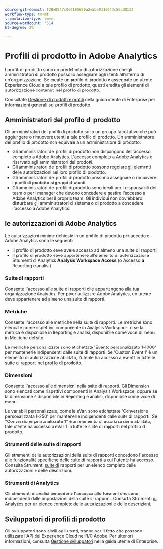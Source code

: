 ```yaml
---
source-git-commit: f20e0547c00f185659a2eabe0110f43c56c30114
workflow-type: tm+mt
translation-type: tm+mt
source-wordcount: '514'
ht-degree: 2%

---
```

# Profili di prodotto in  Adobe Analytics

I profili di prodotto sono un predefinito di autorizzazione che gli amministratori di prodotto possono assegnare agli utenti all’interno di un’organizzazione. Se create un profilo di prodotto e assegnate un utente  Experience Cloud a tale profilo di prodotto, questi eredita gli elementi di autorizzazione contenuti nel profilo di prodotto.

Consultate [Gestione di prodotti e profili](https://helpx.adobe.com/it/enterprise/using/manage-products-and-profiles.html) nella guida utente di Enterprise per informazioni generali sui profili di prodotto.

## Amministratori del profilo di prodotto

Gli amministratori dei profili di prodotto sono un gruppo facoltativo che può aggiungere o rimuovere utenti a tale profilo di prodotto. Un amministratore del profilo di prodotto non equivale a un amministratore di prodotto:

* Gli amministratori dei profili di prodotto non dispongono dell&#39;accesso completo a  Adobe Analytics. L&#39;accesso completo a  Adobe Analytics è riservato agli amministratori dei prodotti.
* Gli amministratori dei profili di prodotto possono regolare gli elementi delle autorizzazioni nel loro profilo di prodotto.
* Gli amministratori dei profili di prodotto possono assegnare o rimuovere i profili di prodotto ai gruppi di utenti.
* Gli amministratori dei profili di prodotto sono ideali per i responsabili dei team o per i manager che devono concedere e gestire l&#39;accesso a  Adobe Analytics per il proprio team. Gli individui non dovrebbero disturbare gli amministratori di sistema o di prodotto a concedere l&#39;accesso a  Adobe Analytics.

##  le autorizzazioni di Adobe Analytics

Le autorizzazioni minime richieste in un profilo di prodotto per accedere  Adobe Analytics sono le seguenti:

* Il profilo di prodotto deve avere accesso ad almeno una suite di rapporti
* Il profilo di prodotto deve appartenere all’elemento di autorizzazione Strumenti di Analytics **Analysis Workspace Access** (o Accesso **a** Reporting e analisi)

### Suite di rapporti

Consente l&#39;accesso alle suite di rapporti che appartengono alla tua organizzazione Analytics. Per poter utilizzare  Adobe Analytics, un utente deve appartenere ad almeno una suite di rapporti.

### Metriche

Consente l&#39;accesso alle metriche nella suite di rapporti. Le metriche sono elencate come rispettivo componente in  Analysis Workspace, o se la metrica è disponibile in Reporting e analisi, disponibile come voce di menu in Metriche del sito.

Le metriche personalizzate sono etichettate &#39;Evento personalizzato 1-1000&#39; per mantenerle indipendenti dalle suite di rapporti. Se &#39;Custom Event 1&#39; è un elemento di autorizzazione abilitato, l&#39;utente ha accesso a event1 in tutte le suite di rapporti nel profilo di prodotto.

### Dimensioni

Consente l&#39;accesso alle dimensioni nella suite di rapporti. Gli Dimension sono elencati come rispettivi componenti in  Analysis Workspace, oppure se la dimensione è disponibile in Reporting e analisi, disponibile come voce di menu.

Le variabili personalizzate, come le eVar, sono etichettate &#39;Conversione personalizzata 1-250&#39; per mantenerle indipendenti dalle suite di rapporti. Se &quot;Conversione personalizzata 1&quot; è un elemento di autorizzazione abilitato, tale utente ha accesso a  eVar 1 in tutte le suite di rapporti nel profilo di prodotto.

### Strumenti delle suite di rapporti

Gli strumenti delle autorizzazioni della suite di rapporti concedono l&#39;accesso alle funzionalità specifiche delle suite di rapporti a cui l&#39;utente ha accesso. Consulta Strumenti [suite di](report-suite-tools.md) rapporti per un elenco completo delle autorizzazioni e delle descrizioni.

### Strumenti di Analytics

Gli strumenti di analisi concedono l&#39;accesso alle funzioni che sono indipendenti dalle impostazioni della suite di rapporti. Consulta Strumenti [di](analytics-tools.md) Analytics per un elenco completo delle autorizzazioni e delle descrizioni.

## Sviluppatori di profili di prodotto

Gli sviluppatori sono simili agli utenti, tranne per il fatto che possono utilizzare l&#39;API del Experience Cloud  nell&#39;I/O  Adobe. Per ulteriori informazioni, consulta [Gestione sviluppatori](https://helpx.adobe.com/enterprise/using/manage-developers.html) nella guida utente di Enterprise.
